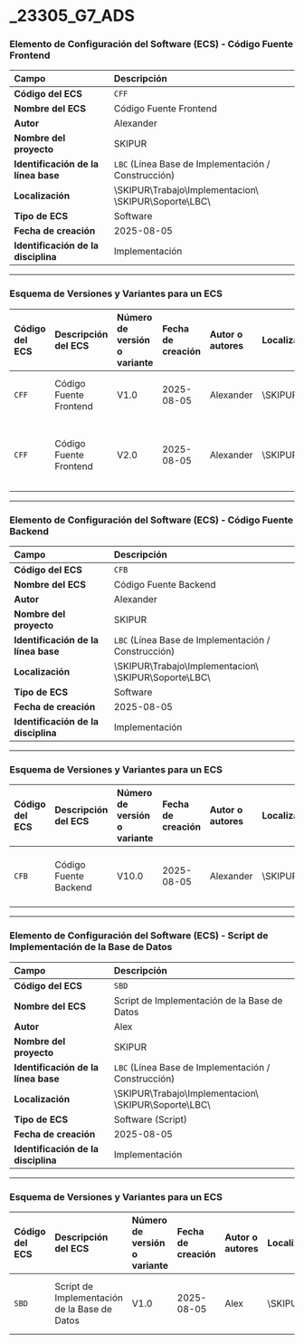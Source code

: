 # _23305_G7_ADS
### Elemento de Configuración del Software (ECS) - Código Fuente Frontend

| Campo | Descripción |
| :--- | :--- |
| **Código del ECS** | `CFF` |
| **Nombre del ECS** | Código Fuente Frontend |
| **Autor** | Alexander |
| **Nombre del proyecto** | SKIPUR |
| **Identificación de la línea base** | `LBC` (Línea Base de Implementación / Construcción) |
| **Localización** | \\SKIPUR\\Trabajo\\Implementacion\\<br>\\SKIPUR\\Soporte\\LBC\\ |
| **Tipo de ECS** | Software |
| **Fecha de creación** | 2025-08-05 |
| **Identificación de la disciplina** | Implementación |

---

### Esquema de Versiones y Variantes para un ECS

| Código del ECS | Descripción del ECS | Número de versión o variante | Fecha de creación | Autor o autores | Localización | Observación | Variante de requisitos de usuario | Variante de plataforma |
| :--- | :--- | :--- | :--- | :--- | :--- | :--- | :--- | :--- |
| `CFF` | Código Fuente Frontend | V1.0 | 2025-08-05 | Alexander | \\SKIPUR\\Trabajo\\Implementacion\\ | Versión inicial del código fuente del frontend. | N/A | N/A |
| `CFF` | Código Fuente Frontend | V2.0 | 2025-08-05 | Alexander | \\SKIPUR\\Trabajo\\Implementacion\\ | Versión actualizada del código, con nuevas funcionalidades implementadas. | N/A | N/A |


---
### Elemento de Configuración del Software (ECS) - Código Fuente Backend

| Campo | Descripción |
| :--- | :--- |
| **Código del ECS** | `CFB` |
| **Nombre del ECS** | Código Fuente Backend |
| **Autor** | Alexander |
| **Nombre del proyecto** | SKIPUR |
| **Identificación de la línea base** | `LBC` (Línea Base de Implementación / Construcción) |
| **Localización** | \\SKIPUR\\Trabajo\\Implementacion\\<br>\\SKIPUR\\Soporte\\LBC\\ |
| **Tipo de ECS** | Software |
| **Fecha de creación** | 2025-08-05 |
| **Identificación de la disciplina** | Implementación |

---

### Esquema de Versiones y Variantes para un ECS

| Código del ECS | Descripción del ECS | Número de versión o variante | Fecha de creación | Autor o autores | Localización | Observación | Variante de requisitos de usuario | Variante de plataforma |
| :--- | :--- | :--- | :--- | :--- | :--- | :--- | :--- | :--- |
| `CFB` | Código Fuente Backend | V10.0 | 2025-08-05 | Alexander | \\SKIPUR\\Trabajo\\Implementacion\\ | Décima versión del código fuente del backend. | N/A | N/A |



-----


### Elemento de Configuración del Software (ECS) - Script de Implementación de la Base de Datos

| Campo | Descripción |
| :--- | :--- |
| **Código del ECS** | `SBD` |
| **Nombre del ECS** | Script de Implementación de la Base de Datos |
| **Autor** | Alex |
| **Nombre del proyecto** | SKIPUR |
| **Identificación de la línea base** | `LBC` (Línea Base de Implementación / Construcción) |
| **Localización** | \\SKIPUR\\Trabajo\\Implementacion\\<br>\\SKIPUR\\Soporte\\LBC\\ |
| **Tipo de ECS** | Software (Script) |
| **Fecha de creación** | 2025-08-05 |
| **Identificación de la disciplina** | Implementación |

---

### Esquema de Versiones y Variantes para un ECS

| Código del ECS | Descripción del ECS | Número de versión o variante | Fecha de creación | Autor o autores | Localización | Observación | Variante de requisitos de usuario | Variante de plataforma |
| :--- | :--- | :--- | :--- | :--- | :--- | :--- | :--- | :--- |
| `SBD` | Script de Implementación de la Base de Datos | V1.0 | 2025-08-05 | Alex | \\SKIPUR\\Trabajo\\Implementacion\\ | Primera versión del script de la base de datos. | N/A | N/A |